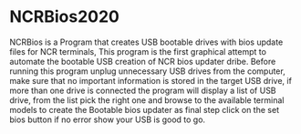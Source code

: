 # NCRBios2020
NCRBios
is a Program that creates USB bootable drives with bios update files for NCR terminals, This program is the first graphical 
attempt to automate the bootable USB creation of NCR bios updater dribe. Before running this program unplug unnecessary 
USB drives from the computer, make sure that no important information is stored in the target USB drive, if more than one
drive is connected the program will display a list of USB drive, from the list pick the right one and browse to the 
available terminal models to create the Bootable bios updater as final step click on the set bios button if no error 
show your USB is good to go.
